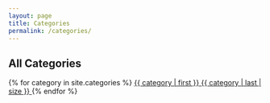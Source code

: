 ```yaml
---
layout: page
title: Categories
permalink: /categories/
---
```


<section>
  <div class="row">
    <h2>All Categories</h2>
    <div class="category-list">
      {% for category in site.categories %}
        <a href="/categories/{{ category | first | slugify }}/" class="category-item">
          <span class="name">{{ category | first }}</span>
          <span class="count">{{ category | last | size }}</span>
        </a>
      {% endfor %}
    </div>
  </div>
</section>

